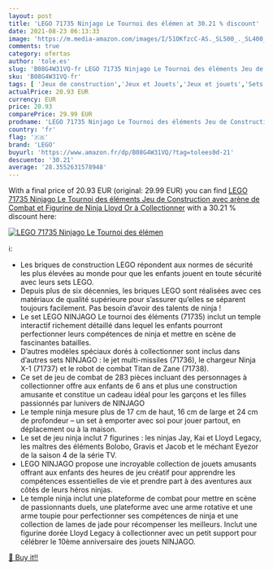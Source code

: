 ```yaml
---
layout: post
title: 'LEGO 71735 Ninjago Le Tournoi des élémen at 30.21 % discount'
date: 2021-08-23 06:13:33
image: 'https://m.media-amazon.com/images/I/51OKfzcC-AS._SL500_._SL400_.jpg'
comments: true
category: ofertas
author: 'tole.es'
slug: 'B08G4W31VQ-fr LEGO 71735 Ninjago Le Tournoi des éléments Jeu de...'
sku: 'B08G4W31VQ-fr'
tags: [ 'Jeux de construction','Jeux et Jouets','Jeux et jouets','Sets de jeux de construction','lego', ]
actualPrice: 20.93 EUR
currency: EUR
price: 20.93
comparePrice: 29.99 EUR
prodname: 'LEGO 71735 Ninjago Le Tournoi des éléments Jeu de Construction avec arène de Combat et Figurine de Ninja Lloyd Or à Collectionner'
country: 'fr'
flag: '🇫🇷'
brand: 'LEGO'
buyurl: 'https://www.amazon.fr/dp/B08G4W31VQ/?tag=tolees0d-21'
descuento: '30.21'
average: '28.3552631578948'
---
```


With a final price of 20.93 EUR (original: 29.99 EUR) you can find [LEGO 71735 Ninjago Le Tournoi des éléments Jeu de Construction avec arène de Combat et Figurine de Ninja Lloyd Or à Collectionner](https://www.amazon.fr/dp/B08G4W31VQ/?tag=tolees0d-21) with a  30.21 % discount here:

[![LEGO 71735 Ninjago Le Tournoi des élémen](https://m.media-amazon.com/images/I/51OKfzcC-AS._SL500_._SL400_.jpg)](https://www.amazon.fr/dp/B08G4W31VQ/?tag=tolees0d-21)

ℹ️:

- Les briques de construction LEGO répondent aux normes de sécurité les plus élevées au monde pour que les enfants jouent en toute sécurité avec leurs sets LEGO.
- Depuis plus de six décennies, les briques LEGO sont réalisées avec ces matériaux de qualité supérieure pour s’assurer qu’elles se séparent toujours facilement. Pas besoin d’avoir des talents de ninja !
- Le set LEGO NINJAGO Le tournoi des éléments (71735) inclut un temple interactif richement détaillé dans lequel les enfants pourront perfectionner leurs compétences de ninja et mettre en scène de fascinantes batailles.
- D’autres modèles spéciaux dorés à collectionner sont inclus dans d’autres sets NINJAGO : le jet multi-missiles (71736), le chargeur Ninja X-1 (71737) et le robot de combat Titan de Zane (71738).
- Ce set de jeu de combat de 283 pièces incluant des personnages à collectionner offre aux enfants de 6 ans et plus une construction amusante et constitue un cadeau idéal pour les garçons et les filles passionnés par lunivers de NINJAGO
- Le temple ninja mesure plus de 17 cm de haut, 16 cm de large et 24 cm de profondeur – un set à emporter avec soi pour jouer partout, en déplacement ou à la maison.
- Le set de jeu ninja inclut 7 figurines : les ninjas Jay, Kai et Lloyd Legacy, les maîtres des éléments Bolobo, Gravis et Jacob et le méchant Eyezor de la saison 4 de la série TV.
- LEGO NINJAGO propose une incroyable collection de jouets amusants offrant aux enfants des heures de jeu créatif pour apprendre les compétences essentielles de vie et prendre part à des aventures aux côtés de leurs héros ninjas.
- Le temple ninja inclut une plateforme de combat pour mettre en scène de passionnants duels, une plateforme avec une arme rotative et une arme toupie pour perfectionner ses compétences de ninja et une collection de lames de jade pour récompenser les meilleurs. Inclut une figurine dorée Lloyd Legacy à collectionner avec un petit support pour célébrer le 10ème anniversaire des jouets NINJAGO.

[🛒 Buy it!!](https://www.amazon.fr/dp/B08G4W31VQ/?tag=tolees0d-21)

